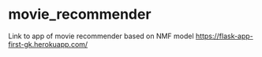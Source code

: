 # movie_recommender

Link to app of movie recommender based on NMF model
https://flask-app-first-gk.herokuapp.com/
